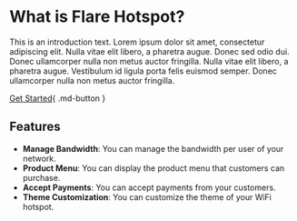 # What is Flare Hotspot?

This is an introduction text. Lorem ipsum dolor sit amet, consectetur adipiscing elit. Nulla vitae elit libero, a pharetra augue. Donec sed odio dui. Donec ullamcorper nulla non metus auctor fringilla. Nulla vitae elit libero, a pharetra augue. Vestibulum id ligula porta felis euismod semper. Donec ullamcorper nulla non metus auctor fringilla.

[Get Started](./guides/getting-started.md){ .md-button }

## Features

- **Manage Bandwidth**: You can manage the bandwidth per user of your network.
- **Product Menu**: You can display the product menu that customers can purchase.
- **Accept Payments**: You can accept payments from your customers.
- **Theme Customization**: You can customize the theme of your WiFi hotspot.

